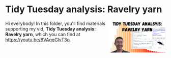 # Tidy Tuesday analysis: Ravelry yarn
[<img src="yarn thumb.png" align="right" height="100" />](<https://youtu.be/6VAqqGlvT3o>)

Hi everybody! In this folder, you'll find materials supporting my vid, **Tidy Tuesday analysis: Ravelry yarn**, which you can find at <https://youtu.be/6VAqqGlvT3o>. 

